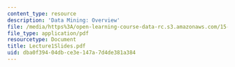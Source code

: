 ```yaml
---
content_type: resource
description: 'Data Mining: Overview'
file: /media/https%3A/open-learning-course-data-rc.s3.amazonaws.com/15-062-data-mining-spring-2003/dba0f39404dbce3e147a7d4de381a384_Lecture1Slides.pdf
file_type: application/pdf
resourcetype: Document
title: Lecture1Slides.pdf
uid: dba0f394-04db-ce3e-147a-7d4de381a384
---
```


